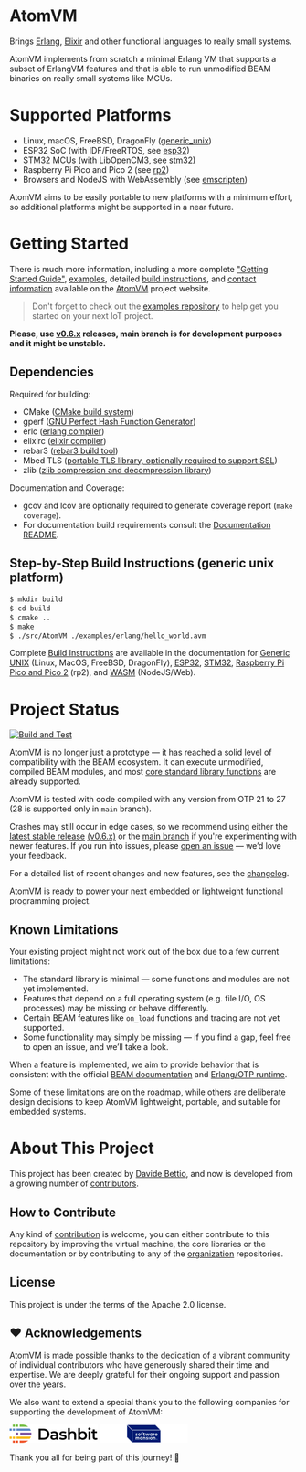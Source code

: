 <!---
  Copyright 2017-2025 Davide Bettio <davide@uninstall.it>

  SPDX-License-Identifier: Apache-2.0 OR LGPL-2.1-or-later
-->

AtomVM
===========

Brings [Erlang](https://www.erlang.org/), [Elixir](https://elixir-lang.org/) and other functional
languages to really small systems.

AtomVM implements from scratch a minimal Erlang VM that supports a subset of ErlangVM features and that is able to run unmodified BEAM binaries on really small systems like MCUs.

Supported Platforms
===================

* Linux, macOS, FreeBSD, DragonFly ([generic_unix](https://www.atomvm.net/doc/main/getting-started-guide.html#getting-started-on-the-generic-unix-platform))
* ESP32 SoC (with IDF/FreeRTOS, see [esp32](https://www.atomvm.net/doc/main/getting-started-guide.html#getting-started-on-the-esp32-platform))
* STM32 MCUs (with LibOpenCM3, see [stm32](https://www.atomvm.net/doc/main/getting-started-guide.html#getting-started-on-the-stm32-platform))
* Raspberry Pi Pico and Pico 2 (see [rp2](https://www.atomvm.net/doc/main/getting-started-guide.html#getting-started-on-the-raspberry-pi-pico-platform))
* Browsers and NodeJS with WebAssembly (see [emscripten](https://www.atomvm.net/doc/main/getting-started-guide.html#getting-started-with-atomvm-webassembly))

AtomVM aims to be easily portable to new platforms with a minimum effort, so additional platforms
might be supported in a near future.

Getting Started
===============
There is much more information, including a more complete
["Getting Started Guide"](https://www.atomvm.net/doc/main/getting-started-guide.html),
[examples](https://www.atomvm.net/sample-code),
detailed [build instructions](https://www.atomvm.net/doc/main/build-instructions.html),
and [contact information](https://www.atomvm.net/contact) available on the
[AtomVM](https://atomvm.net) project website.

>Don't forget to check out the [examples repository](https://github.com/atomvm/atomvm_examples) to
>help get you started on your next IoT project.

**Please, use [v0.6.x](https://github.com/atomvm/AtomVM/tree/release-0.6) releases, main branch
is for development purposes and it might be unstable.**

Dependencies
------------

Required for building:
* CMake ([CMake build system](https://cmake.org/))
* gperf ([GNU Perfect Hash Function Generator](https://www.gnu.org/software/gperf/manual/gperf.html))
* erlc ([erlang compiler](https://www.erlang.org/))
* elixirc ([elixir compiler](https://elixir-lang.org))
* rebar3 ([rebar3 build tool](https://www.rebar3.org/))
* Mbed TLS ([portable TLS library, optionally required to support SSL](https://www.trustedfirmware.org/projects/mbed-tls/))
* zlib ([zlib compression and decompression library](https://zlib.net/))

Documentation and Coverage:
* gcov and lcov are optionally required to generate coverage report (`make coverage`).
* For documentation build requirements consult the [Documentation README](doc/README.md).

Step-by-Step Build Instructions (generic unix platform)
-------------------------------------------------------

```
$ mkdir build
$ cd build
$ cmake ..
$ make
$ ./src/AtomVM ./examples/erlang/hello_world.avm
```

Complete [Build Instructions](https://www.atomvm.net/doc/main/build-instructions.html) are
available in the documentation for
[Generic UNIX](https://www.atomvm.net/doc/main/build-instructions.html) (Linux, MacOS, FreeBSD, DragonFly),
[ESP32](https://www.atomvm.net/doc/main/build-instructions.html#building-for-esp32),
[STM32](https://www.atomvm.net/doc/main/build-instructions.html#building-for-stm32),
[Raspberry Pi Pico and Pico 2](https://www.atomvm.net/doc/main/build-instructions.html#building-for-raspberry-pi-pico)
(rp2), and
[WASM](https://www.atomvm.net/doc/main/build-instructions.html#building-for-nodejs-web) (NodeJS/Web).

Project Status
==============

[![Build and Test](https://github.com/atomvm/AtomVM/actions/workflows/build-and-test.yaml/badge.svg?branch=main)](https://github.com/atomvm/AtomVM/actions/workflows/build-and-test.yaml)

AtomVM is no longer just a prototype — it has reached a solid level of compatibility with the BEAM
ecosystem. It can execute unmodified, compiled BEAM modules, and most
[core standard library functions](https://www.atomvm.net/doc/main/api-reference-documentation.html)
are already supported.

AtomVM is tested with code compiled with any version from OTP 21 to 27 (28 is supported only in `main` branch).

Crashes may still occur in edge cases, so we recommend using either the
[latest stable release](https://github.com/atomvm/AtomVM/releases)
[(v0.6.x)](https://github.com/atomvm/AtomVM/tree/release-0.6) or the
[main branch](https://github.com/atomvm/AtomVM/tree/main) if you're experimenting with newer
features.
If you run into issues, please [open an issue](https://github.com/atomvm/AtomVM/issues/new/choose)
 — we’d love your feedback.

For a detailed list of recent changes and new features, see the
[changelog](https://github.com/atomvm/AtomVM/blob/main/CHANGELOG.md).

AtomVM is ready to power your next embedded or lightweight functional programming project.

Known Limitations
-----------------

Your existing project might not work out of the box due to a few current limitations:

- The standard library is minimal — some functions and modules are not yet implemented.
- Features that depend on a full operating system (e.g. file I/O, OS processes) may be missing or
behave differently.
- Certain BEAM features like `on_load` functions and tracing are not yet supported.
- Some functionality may simply be missing — if you find a gap, feel free to open an issue, and
we’ll take a look.

When a feature is implemented, we aim to provide behavior that is consistent with the official
[BEAM documentation](https://www.erlang.org/docs) and
[Erlang/OTP runtime](https://github.com/erlang/otp).

Some of these limitations are on the roadmap, while others are deliberate design decisions to keep
AtomVM lightweight, portable, and suitable for embedded systems.

About This Project
==================
This project has been created by [Davide Bettio](https://github.com/bettio/), and now is developed
from a growing number of [contributors](https://github.com/atomvm/AtomVM/graphs/contributors).

How to Contribute
-----------------
Any kind of [contribution](CONTRIBUTING.md) is welcome, you can either contribute to this repository
by improving the virtual machine, the core libraries or the documentation or by contributing to any
of the [organization](https://github.com/atomvm) repositories.

License
-------
This project is under the terms of the Apache 2.0 license.

❤️ Acknowledgements
-------------------

AtomVM is made possible thanks to the dedication of a vibrant community of individual contributors
who have generously shared their time and expertise. We are deeply grateful for their ongoing
support and passion over the years.

We also want to extend a special thank you to the following companies for supporting the development
of AtomVM:

[![Dashbit](doc/assets/dashbit-logo.png)](https://dashbit.co/)
[![Software Mansion](doc/assets/sw-mansion-logo.png)](https://swmansion.com/)

Thank you all for being part of this journey! 🙌
